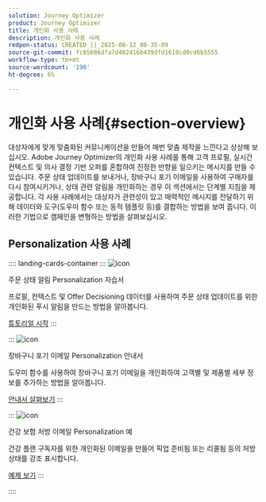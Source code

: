 ```yaml
---
solution: Journey Optimizer
product: Journey Optimizer
title: 개인화 사용 사례
description: 개인화 사용 사례
redpen-status: CREATED_||_2025-08-12_00-35-09
source-git-commit: fc85686dfa7d482416b439dfd1610cd0cd6b5555
workflow-type: tm+mt
source-wordcount: '190'
ht-degree: 6%

---
```



# 개인화 사용 사례{#section-overview}

대상자에게 맞게 맞춤화된 커뮤니케이션을 만들어 매번 맞춤 제작을 느낀다고 상상해 보십시오. Adobe Journey Optimizer의 개인화 사용 사례를 통해 고객 프로필, 실시간 컨텍스트 및 의사 결정 기반 오퍼를 혼합하여 진정한 반향을 일으키는 메시지를 만들 수 있습니다. 주문 상태 업데이트를 보내거나, 장바구니 포기 이메일을 사용하여 구매자를 다시 참여시키거나, 상태 관련 알림을 개인화하는 경우 이 섹션에서는 단계별 지침을 제공합니다. 각 사용 사례에서는 대상자가 관련성이 있고 매력적인 메시지를 전달하기 위해 데이터와 도구(도우미 함수 또는 동적 템플릿 등)를 결합하는 방법을 보여 줍니다. 이러한 기법으로 캠페인을 변형하는 방법을 살펴보십시오.

## Personalization 사용 사례

:::: landing-cards-container
:::
![icon](https://cdn.experienceleague.adobe.com/icons/circle-play.svg)

주문 상태 알림 Personalization 자습서

프로필, 컨텍스트 및 Offer Decisioning 데이터를 사용하여 주문 상태 업데이트를 위한 개인화된 푸시 알림을 만드는 방법을 알아봅니다.

[튜토리얼 시작](../using/personalization/personalization-use-case.md)
:::

:::
![icon](https://cdn.experienceleague.adobe.com/icons/bullseye.svg)

장바구니 포기 이메일 Personalization 안내서

도우미 함수를 사용하여 장바구니 포기 이메일을 개인화하여 고객별 및 제품별 세부 정보를 추가하는 방법을 알아봅니다.

[안내서 살펴보기](../using/personalization/personalization-use-case-helper-functions.md)
:::

:::
![icon](https://cdn.experienceleague.adobe.com/icons/bullseye.svg)

건강 보험 처방 이메일 Personalization 예

건강 플랜 구독자를 위한 개인화된 이메일을 만들어 픽업 준비됨 또는 리콜됨 등의 처방 상태를 강조 표시합니다.

[예제 보기](../using/personalization/perso-uc-plan-prescriptions.md)
:::

::::
